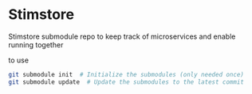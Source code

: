 # Stimstore

Stimstore submodule repo to keep track of microservices and enable running together

to use 

```bash
git submodule init  # Initialize the submodules (only needed once)
git submodule update  # Update the submodules to the latest commit
```

